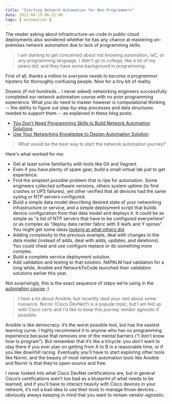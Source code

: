 ```yaml
---
title: "Starting Network Automation for Non-Programmers"
date: 2021-04-19 06:22:00
tags: [ automation ]
---
```

The reader asking about infrastructure-as-code in public cloud deployments also wondered whether he has any chance at mastering on-premises network automation due to lack of programming skills.

> I am starting to get concerned about not knowing automation, IaC, or any programming language. I didn't go to college, like a lot of my peers did, and they have some background in programming.

First of all, thanks a million to *everyone needs to become a programmer* hipsters for thoroughly confusing people. Now for a tiny bit of reality.

Dozens (if not hundreds… I never asked) networking engineers successfully completed our network automation course with no prior programming experience. What you do need to master however is computational thinking -- the ability to figure out step-by-step processes and data structures needed to support them -- as explained in these blog posts:

* [You Don’t Need Programming Skills to Build Network Automation Solutions](https://blog.ipspace.net/2016/12/you-dont-need-programming-skills-to.html)
* [Use Your Networking Knowledge to Design Automation Solution](https://blog.ipspace.net/2017/05/use-your-networking-knowledge-to-design.html)

> What would be the best way to start the network automation journey?

Here's what worked for me:

* Get at least some familiarity with tools like Git and Vagrant.
* Even if you have plenty of spare gear, build a small virtual lab just to get experience.
* Find the simplest possible problem that is ripe for automation. Some engineers collected software versions, others system uptime (to find crashes or UPS failures), yet other verified that all devices had the same syslog or NTP servers configured.
* Build a simple data model describing desired state of your networking infrastructure or service, and a simple deployment script that builds device configuration from that data model and deploys it. It could be as simple as “a list of NTP servers that have to be configured everywhere” or as complex as “deploy data center fabric with X leafs and Y spines”. You might get some ideas [looking at what others did](https://www.ipspace.net/NetAutSol/Solutions). 
* Adding complexity to the previous example, deal with changes to the data model (instead of adds, deal with adds, updates, and deletions). You could cheat and use configure replace or do something more complex.
* Build a complete service deployment solution.
* Add validation and testing to that solution. NAPALM had validation for a long while, Ansible and NetworkToCode launched their validation solutions earlier this year.

Not surprisingly, this is the exact sequence of steps we’re using in the [automation course](https://www.ipspace.net/Building_Network_Automation_Solutions) ;)

> I hear a lot about Ansible, but recently read your rant about some nuisance. Nornir (Cisco DevNet?) is a popular topic, but I am fed up with Cisco certs and I'd like to keep this journey vendor agnostic if possible.

Ansible is like democracy: it’s the worst possible tool, but has the easiest learning curve. I highly recommend it to anyone who has no programming experience because that removes one of the mental barriers (“I don’t know how to program”). But remember that it’s like a tricycle: you don’t want to stay there if you ever plan on getting from A to B in a reasonable time, or if you like downhill racing. Eventually you’ll have to start exploring other tools like Nornir, and the beauty of most network automation tools like Ansible and Nornir is that they’re open-source and free.

I never looked into what Cisco DevNet certifications are, but in general Cisco’s certifications aren’t too bad as a blueprint of what needs to be learned, and if you’ll have to interact heavily with Cisco devices in your network, it’s not a bad idea to use their tools to manage those devices… obviously always keeping in mind that you want to remain vendor-agnostic.
